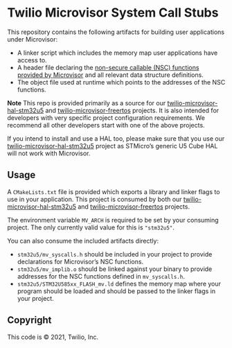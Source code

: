 # Twilio Microvisor System Call Stubs

This repository contains the following artifacts for building user applications under Microvisor:

- A linker script which includes the memory map user applications have access to.
- A header file declaring the [non-secure callable (NSC) functions provided by Microvisor](https://www.twilio.com/docs/iot/microvisor/api) and all relevant data structure definitions.
- The object file used at runtime which points to the addresses of the NSC functions.

**Note** This repo is provided primarily as a source for our [twilio-microvisor-hal-stm32u5](https://github.com/twilio/twilio-microvisor-hal-stm32u5) and [twilio-microvisor-freertos](https://github.com/twilio/twilio-microvisor-freertos) projects. It is also intended for developers with very specific project configuration requirements. We recommend all other developers start with one of the above projects.

If you intend to install and use a HAL too, please make sure that you use our [twilio-microvisor-hal-stm32u5](https://github.com/twilio/twilio-microvisor-hal-stm32u5) project as STMicro’s generic U5 Cube HAL will not work with Microvisor.

## Usage

A `CMakeLists.txt` file is provided which exports a library and linker flags to use in your application. This project is consumed by both our [twilio-microvisor-hal-stm32u5](https://github.com/twilio/twilio-microvisor-hal-stm32u5) and [twilio-microvisor-freertos](https://github.com/twilio/twilio-microvisor-freertos) projects.

The environment variable `MV_ARCH` is required to be set by your consuming project. The only currently valid value for this is `"stm32u5"`.

You can also consume the included artifacts directly:

- `stm32u5/mv_syscalls.h` should be included in your project to provide declarations for Microvisor’s NSC functions.
- `stm32u5/mv_implib.o` should be linked against your binary to provide addresses for the NSC functions defined in `mv_syscalls.h`.
- `stm32u5/STM32U585xx_FLASH_mv.ld` defines the memory map where your program should be loaded and should be passed to the linker flags in your project.

## Copyright

This code is © 2021, Twilio, Inc.

